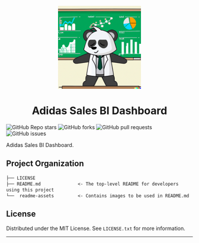 <!-- PROJECT LOGO -->
<br />
<div align="center">
  <a>
    <img src="readme-assets/DALL.E-panda-dashboard-2.png" width="224" height="224" alt="Logo">
  </a>

  <h1 align="center">Adidas Sales BI Dashboard</h1>
</div>

<img alt="GitHub Repo stars" src="https://img.shields.io/github/stars/himalayasharma/adidas-sales-dashboard?style=social"> <img alt="GitHub forks" src="https://img.shields.io/github/forks/himalayasharma/adidas-sales-dashboard?style=social"> <img alt="GitHub pull requests" src="https://img.shields.io/github/issues-pr/himalayasharma/adidas-sales-dashboard"> <img alt="GitHub issues" src="https://img.shields.io/github/issues-raw/himalayasharma/adidas-sales-dashboard">

Adidas Sales BI Dashboard.
 
Project Organization
------------

    ├── LICENSE                  
    ├── README.md              <- The top-level README for developers using this project
    └──  readme-assets         <- Contains images to be used in README.md
  
License
------------
Distributed under the MIT License. See `LICENSE.txt` for more information.

--------